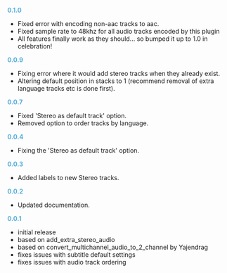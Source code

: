 **<span style="color:#56adda">0.1.0</span>**
- Fixed error with encoding non-aac tracks to aac.
- Fixed sample rate to 48khz for all audio tracks encoded by this plugin
- All features finally work as they should... so bumped it up to 1.0 in celebration!

**<span style="color:#56adda">0.0.9</span>**
- Fixing error where it would add stereo tracks when they already exist.
- Altering default position in stacks to 1 (recommend removal of extra language tracks etc is done first). 

**<span style="color:#56adda">0.0.7</span>**
- Fixed 'Stereo as default track' option.
- Removed option to order tracks by language. 

**<span style="color:#56adda">0.0.4</span>**
- Fixing the 'Stereo as default track' option.

**<span style="color:#56adda">0.0.3</span>**
- Added labels to new Stereo tracks.

**<span style="color:#56adda">0.0.2</span>**
- Updated documentation.

**<span style="color:#56adda">0.0.1</span>**
- initial release
- based on add_extra_stereo_audio
- based on convert_multichannel_audio_to_2_channel by Yajendrag
- fixes issues with subtitle default settings
- fixes issues with audio track ordering
